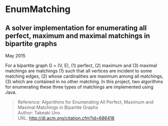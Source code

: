 EnumMatching
==== 
A solver implementation for enumerating all perfect, maximum and maximal matchings in bipartite graphs
----
May 2015

For a bipartite graph G = (V, E), (1) perfect, (2) maximum and (3) maximal matchings are matchings (1) such that all vertices are incident to some matching edges, (2) whose cardinalities are maximum among all matchings, (3) which are contained in no other matching. In this project, two algorithms for enumerating these three types of matchings are implemented using Java. 


>Reference: 
>Algorithms for Enumerating All Perfect, Maximum and Maximal Matchings in Bipartite Graphs<br>
>Author: Takeaki Uno	<br>
>URL: http://dl.acm.org/citation.cfm?id=686418
